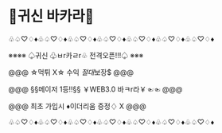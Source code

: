 # 👻귀신 바카라👻

♧♤♡♢♦︎♧♤♡♢♦︎♧♤♡♢♦︎♧♤♡♢♦︎♧♤♡♢♦︎♧♤♡♢♦︎♧♤♡♢♦︎

※※※※ ♤귀신 ♧ㅂr카ㄹr♧ 전격오픈!!!♤ ※※※

@@@ ☆먹튀 X☆ 수익 $절대$보장$ @@@

@@@ §§메이저 1등!!§§ ￥WEB3.0 바ㅋr라￥☜☜ @@@

@@@ 최초 가입시 ♦︎이더리움 증정♢ X @@@

♧♤♡♢♦︎♧♤♡♢♦︎♧♤♡♢♦︎♧♤♡♢♦︎♧♤♡♢♦︎♧♤♡♢♦︎♧♤♡♢♦︎